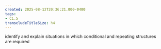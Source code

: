 ```yaml
---
created: 2025-08-12T20:36:21.000-0400
tags:
- C1.5
transcludeTitleSize: h4
---
```


identify and explain situations in which conditional and repeating structures are required